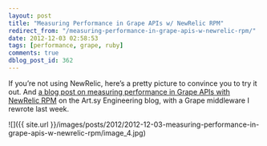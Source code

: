 ```yaml
---
layout: post
title: "Measuring Performance in Grape APIs w/ NewRelic RPM"
redirect_from: "/measuring-performance-in-grape-apis-w-newrelic-rpm/"
date: 2012-12-03 02:58:53
tags: [performance, grape, ruby]
comments: true
dblog_post_id: 362
---
```

If you’re not using NewRelic, here’s a pretty picture to convince you to try it out. And [a blog post on measuring performance in Grape APIs with NewRelic RPM](https://artsy.github.io/blog/2012/11/29/measuring-performance-in-grape-apis-with-new-relic/) on the Art.sy Engineering blog, with a Grape middleware I rewrote last week.

![]({{ site.url }}/images/posts/2012/2012-12-03-measuring-performance-in-grape-apis-w-newrelic-rpm/image_4.jpg)

